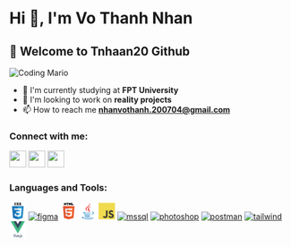 # Hi 👋, I'm Vo Thanh Nhan

## 👋 Welcome to Tnhaan20 Github

<img src="https://preview.redd.it/05uhd2ihjs671.gif?width=1920&auto=webp&s=2cfe2e79dafaccd849f4d2b7f2622ea565c748af" width="300" alt="Coding Mario" />

- 🌱 I'm currently studying at **FPT University**
- 🤝 I'm looking to work on **reality projects**
- 📫 How to reach me **nhanvothanh.200704@gmail.com**

### Connect with me:

[<img src="https://raw.githubusercontent.com/rahuldkjain/github-profile-readme-generator/master/src/images/icons/Social/linked-in-alt.svg" width="30" height="30">](https://linkedin.com/in/nhanvt2004/)
[<img src="https://raw.githubusercontent.com/rahuldkjain/github-profile-readme-generator/master/src/images/icons/Social/facebook.svg" width="30" height="30">](https://fb.com/vothanhnhan04)
[<img src="https://raw.githubusercontent.com/rahuldkjain/github-profile-readme-generator/master/src/images/icons/Social/instagram.svg" width="30" height="30">](https://instagram.com/tnhaan.nef)

### Languages and Tools:

[<img src="https://raw.githubusercontent.com/devicons/devicon/master/icons/css3/css3-original-wordmark.svg" alt="css3" width="30" height="30"/>](https://www.w3schools.com/css/)
[<img src="https://www.vectorlogo.zone/logos/figma/figma-icon.svg" alt="figma" width="30" height="30"/>](https://www.figma.com/)
[<img src="https://raw.githubusercontent.com/devicons/devicon/master/icons/html5/html5-original-wordmark.svg" alt="html5" width="30" height="30"/>](https://www.w3.org/html/)
[<img src="https://raw.githubusercontent.com/devicons/devicon/master/icons/java/java-original.svg" alt="java" width="30" height="30"/>](https://www.java.com)
[<img src="https://raw.githubusercontent.com/devicons/devicon/master/icons/javascript/javascript-original.svg" alt="javascript" width="30" height="30"/>](https://developer.mozilla.org/en-US/docs/Web/JavaScript)
[<img src="https://laphroaig-apple.com/wp-content/uploads/2020/09/sqlserver.png" alt="mssql" width="30" height="30"/>](https://learn.microsoft.com/en-us/sql/sql-server)
[<img src="https://static-00.iconduck.com/assets.00/photoshop-icon-1024x999-xhts0syq.png" alt="photoshop" width="30" height="30"/>](https://www.photoshop.com/en)
[<img src="https://www.vectorlogo.zone/logos/getpostman/getpostman-icon.svg" alt="postman" width="30" height="30"/>](https://postman.com)
[<img src="https://www.vectorlogo.zone/logos/tailwindcss/tailwindcss-icon.svg" alt="tailwind" width="30" height="30"/>](https://tailwindcss.com/)
[<img src="https://raw.githubusercontent.com/devicons/devicon/master/icons/vuejs/vuejs-original-wordmark.svg" alt="vuejs" width="30" height="30"/>](https://vuejs.org/)
